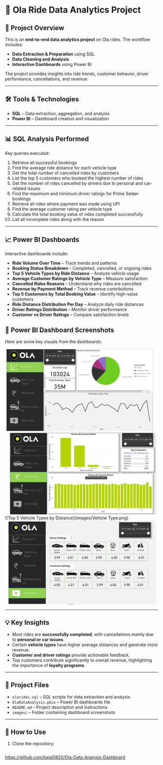 # 🚖 Ola Ride Data Analytics Project

## 📌 Project Overview
This is an **end-to-end data analytics project** on Ola rides. The workflow includes:  
- **Data Extraction & Preparation** using SQL  
- **Data Cleaning and Analysis**  
- **Interactive Dashboards** using Power BI  

The project provides insights into ride trends, customer behavior, driver performance, cancellations, and revenue.

---

## 🛠 Tools & Technologies
- **SQL** – Data extraction, aggregation, and analysis  
- **Power BI** – Dashboard creation and visualization  
---

## 📊 SQL Analysis Performed
Key queries executed:  
1. Retrieve all successful bookings  
2. Find the average ride distance for each vehicle type  
3. Get the total number of cancelled rides by customers  
4. List the top 5 customers who booked the highest number of rides  
5. Get the number of rides cancelled by drivers due to personal and car-related issues  
6. Find the maximum and minimum driver ratings for Prime Sedan bookings  
7. Retrieve all rides where payment was made using UPI  
8. Find the average customer rating per vehicle type  
9. Calculate the total booking value of rides completed successfully  
10. List all incomplete rides along with the reason  

---

## 📈 Power BI Dashboards
Interactive dashboards include:  
- **Ride Volume Over Time** – Track trends and patterns  
- **Booking Status Breakdown** – Completed, cancelled, or ongoing rides  
- **Top 5 Vehicle Types by Ride Distance** – Analyze vehicle usage  
- **Average Customer Ratings by Vehicle Type** – Measure satisfaction  
- **Cancelled Rides Reasons** – Understand why rides are cancelled  
- **Revenue by Payment Method** – Track revenue contributions  
- **Top 5 Customers by Total Booking Value** – Identify high-value customers  
- **Ride Distance Distribution Per Day** – Analyze daily ride distances  
- **Driver Ratings Distribution** – Monitor driver performance  
- **Customer vs Driver Ratings** – Compare satisfaction levels

## 📸 Power BI Dashboard Screenshots
Here are some key visuals from the dashboards:  

![Ride Volume Over Time](images/Overview.png)  
![Revenue by Payment Method](images/Revenue.png)  
![Top 5 Vehicle Types by Distance](images/Vehicle Type.png)  
![Customer vs Driver Ratings](images/ratings.png)

---

## 💡 Key Insights
- Most rides are **successfully completed**, with cancellations mainly due to **personal or car issues**.  
- Certain **vehicle types** have higher average distances and generate more revenue.  
- **Customer and driver ratings** provide actionable feedback.  
- Top customers contribute significantly to overall revenue, highlighting the importance of **loyalty programs**.  

---

## 📂 Project Files
- `olarides.sql` – SQL scripts for data extraction and analysis  
- `OlaDataAnalysis.pbix` – Power BI dashboards file  
- `README.md` – Project description and instructions  
- `images/` – Folder containing dashboard screenshots  
---

## 🚀 How to Use
1. Clone the repository:  
   ```bash
https://github.com/kajal0820/Ola-Data-Analysis-Dashboard
